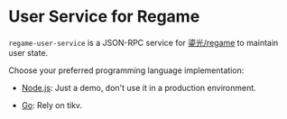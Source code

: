 # User Service for Regame

`regame-user-service` is a JSON-RPC service for [鎏光/regame](https://github.com/ksyun-kenc/liuguang) to maintain user state.

Choose your preferred programming language implementation:

- [Node.js](nodejs/): Just a demo, don't use it in a production environment.

- [Go](go/): Rely on tikv.
